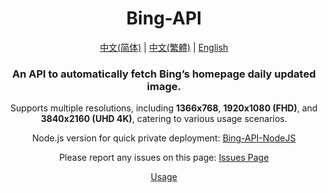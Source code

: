 <div align="center">

# Bing-API

[中文(简体)](README.md) | [中文(繁體)](README-zh-Hant.md) | [English](README-en.md)

### An API to automatically fetch Bing’s homepage daily updated image.

Supports multiple resolutions, including **1366x768**, **1920x1080 (FHD)**, and **3840x2160 (UHD 4K)**, catering to various usage scenarios.

Node.js version for quick private deployment: [Bing-API-NodeJS](https://github.com/Zhang12334/Bing-API-NodeJS)

Please report any issues on this page: [Issues Page](https://github.com/Zhang12334/Bing-API/issues)

[Usage](usage-en.md)
  
</div>